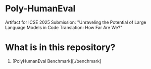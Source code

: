 # Poly-HumanEval
Artifact for ICSE 2025 Submission: "Unraveling the Potential of Large Language Models in Code Translation: How Far Are We?"

# What is in this repository?
1. [PolyHumanEval Benchmark][./benchmark]
